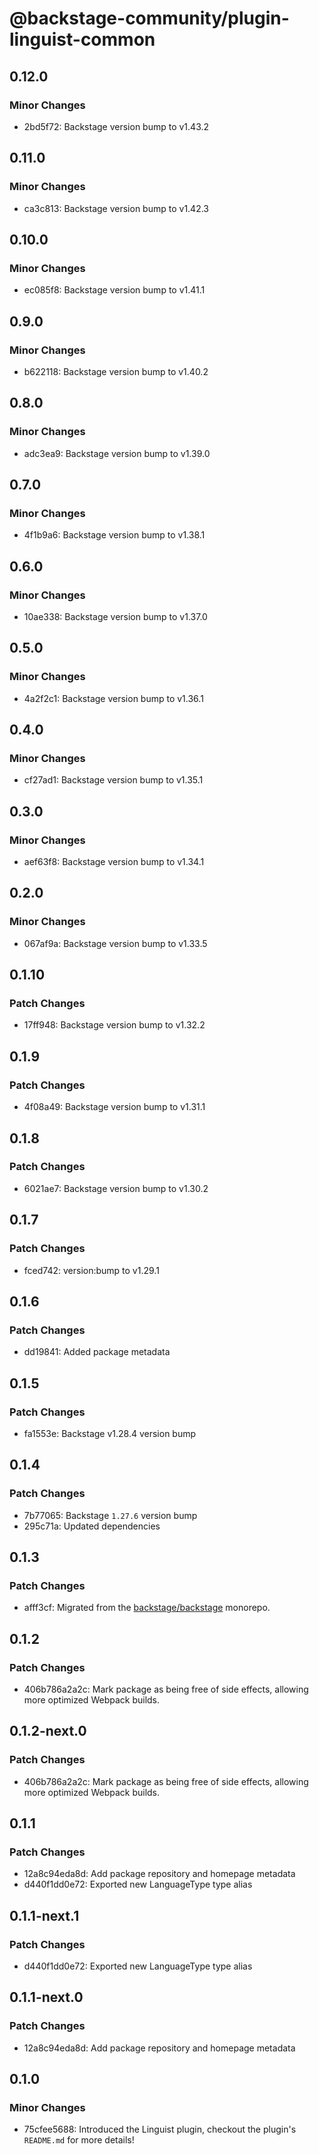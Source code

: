 # @backstage-community/plugin-linguist-common

## 0.12.0

### Minor Changes

- 2bd5f72: Backstage version bump to v1.43.2

## 0.11.0

### Minor Changes

- ca3c813: Backstage version bump to v1.42.3

## 0.10.0

### Minor Changes

- ec085f8: Backstage version bump to v1.41.1

## 0.9.0

### Minor Changes

- b622118: Backstage version bump to v1.40.2

## 0.8.0

### Minor Changes

- adc3ea9: Backstage version bump to v1.39.0

## 0.7.0

### Minor Changes

- 4f1b9a6: Backstage version bump to v1.38.1

## 0.6.0

### Minor Changes

- 10ae338: Backstage version bump to v1.37.0

## 0.5.0

### Minor Changes

- 4a2f2c1: Backstage version bump to v1.36.1

## 0.4.0

### Minor Changes

- cf27ad1: Backstage version bump to v1.35.1

## 0.3.0

### Minor Changes

- aef63f8: Backstage version bump to v1.34.1

## 0.2.0

### Minor Changes

- 067af9a: Backstage version bump to v1.33.5

## 0.1.10

### Patch Changes

- 17ff948: Backstage version bump to v1.32.2

## 0.1.9

### Patch Changes

- 4f08a49: Backstage version bump to v1.31.1

## 0.1.8

### Patch Changes

- 6021ae7: Backstage version bump to v1.30.2

## 0.1.7

### Patch Changes

- fced742: version:bump to v1.29.1

## 0.1.6

### Patch Changes

- dd19841: Added package metadata

## 0.1.5

### Patch Changes

- fa1553e: Backstage v1.28.4 version bump

## 0.1.4

### Patch Changes

- 7b77065: Backstage `1.27.6` version bump
- 295c71a: Updated dependencies

## 0.1.3

### Patch Changes

- afff3cf: Migrated from the [backstage/backstage](https://github.com/backstage/backstage) monorepo.

## 0.1.2

### Patch Changes

- 406b786a2a2c: Mark package as being free of side effects, allowing more optimized Webpack builds.

## 0.1.2-next.0

### Patch Changes

- 406b786a2a2c: Mark package as being free of side effects, allowing more optimized Webpack builds.

## 0.1.1

### Patch Changes

- 12a8c94eda8d: Add package repository and homepage metadata
- d440f1dd0e72: Exported new LanguageType type alias

## 0.1.1-next.1

### Patch Changes

- d440f1dd0e72: Exported new LanguageType type alias

## 0.1.1-next.0

### Patch Changes

- 12a8c94eda8d: Add package repository and homepage metadata

## 0.1.0

### Minor Changes

- 75cfee5688: Introduced the Linguist plugin, checkout the plugin's `README.md` for more details!
